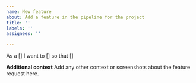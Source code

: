 ```yaml
---
name: New feature
about: Add a feature in the pipeline for the project
title: ''
labels: ''
assignees: ''

---
```


As a [] I want to [] so that []

**Additional context**
Add any other context or screenshots about the feature request here.

